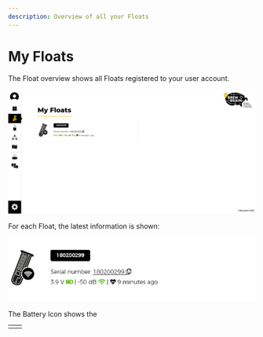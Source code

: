 ```yaml
---
description: Overview of all your Floats
---
```


# My Floats

The Float overview shows all Floats registered to your user account. 

![](.gitbook/assets/float_overview.png)

For each Float, the latest information is shown:

![](.gitbook/assets/float_overview_zoomed.png)

The Battery Icon shows the 

|  |  |
| :--- | :--- |
|  |  |

